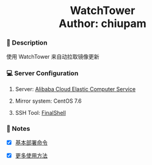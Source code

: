 <h1 align="center">
  WatchTower
  <br>
  Author: chiupam
</h1>

### 📜 Description

使用 WatchTower 来自动拉取镜像更新

### 💻 Server Configuration

1. Server: [Alibaba Cloud Elastic Computer Service](https://www.aliyun.com/product/swas)

2. Mirror system: CentOS 7.6

3. SSH Tool: [FinalShell](http://www.hostbuf.com/t/988.html)

### 📔 Notes

- [x] [基本部署命令](https://github.com/chiupam/Notes/blob/master/WatchTower/WatchTower.md)

- [x] [更多使用方法](https://github.com/chiupam/Notes/blob/master/WatchTower/More.md)